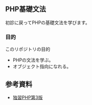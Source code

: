 ## PHP基礎文法

初診に戻ってPHPの基礎文法を学びます。

### 目的

このリポジトリの目的

- PHPの文法を学ぶ。
- オブジェクト指向になれる。

## 参考資料

- [独習PHP第3版](https://www.amazon.co.jp/dp/479813547X)
